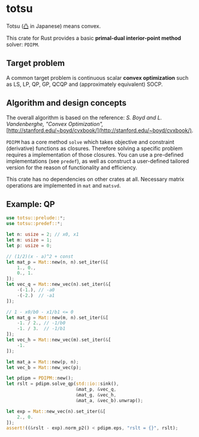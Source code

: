 # totsu

Totsu ([凸](http://www.decodeunicode.org/en/u+51F8) in Japanese) means convex.

This crate for Rust provides a basic **primal-dual interior-point method** solver: `PDIPM`.

## Target problem

A common target problem is continuous scalar **convex optimization** such as
LS, LP, QP, GP, QCQP and (approximately equivalent) SOCP.

## Algorithm and design concepts

The overall algorithm is based on the reference:
*S. Boyd and L. Vandenberghe, "Convex Optimization",*
[http://stanford.edu/~boyd/cvxbook/](http://stanford.edu/~boyd/cvxbook/).

`PDIPM` has a core method `solve`
which takes objective and constraint (derivative) functions as closures.
Therefore solving a specific problem requires a implementation of those closures.
You can use a pre-defined implementations (see `predef`),
as well as construct a user-defined tailored version for the reason of functionality and efficiency.

This crate has no dependencies on other crates at all.
Necessary matrix operations are implemented in `mat` and `matsvd`.

## Example: QP

```rust
use totsu::prelude::*;
use totsu::predef::*;

let n: usize = 2; // x0, x1
let m: usize = 1;
let p: usize = 0;

// (1/2)(x - a)^2 + const
let mat_p = Mat::new(n, n).set_iter(&[
    1., 0.,
    0., 1.
]);
let vec_q = Mat::new_vec(n).set_iter(&[
    -(-1.), // -a0
    -(-2.)  // -a1
]);

// 1 - x0/b0 - x1/b1 <= 0
let mat_g = Mat::new(m, n).set_iter(&[
    -1. / 2., // -1/b0
    -1. / 3.  // -1/b1
]);
let vec_h = Mat::new_vec(m).set_iter(&[
    -1.
]);

let mat_a = Mat::new(p, n);
let vec_b = Mat::new_vec(p);

let pdipm = PDIPM::new();
let rslt = pdipm.solve_qp(std::io::sink(),
                          &mat_p, &vec_q,
                          &mat_g, &vec_h,
                          &mat_a, &vec_b).unwrap();

let exp = Mat::new_vec(n).set_iter(&[
    2., 0.
]);
assert!((&rslt - exp).norm_p2() < pdipm.eps, "rslt = {}", rslt);
```
